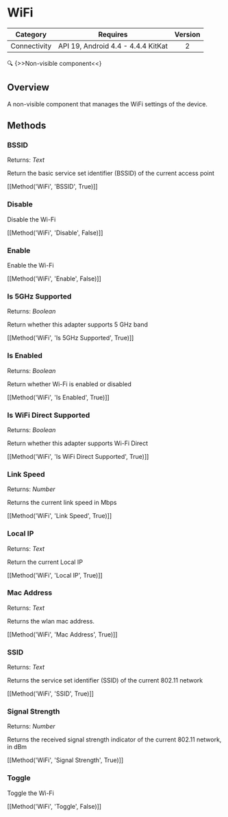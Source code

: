 # WiFi

| Category | Requires | Version |
|:--------:|:-------:|:--------:|
|Connectivity|API 19, Android 4.4 - 4.4.4 KitKat|2|

:mag: {>>Non-visible component<<}

## Overview

A non-visible component that manages the WiFi settings of the device.

## Methods

### BSSID

<span class="chip chip-text">Returns: <i>Text</i></span> 

Return the basic service set identifier (BSSID) of the current access point

[[Method('WiFi', 'BSSID', True)]]

### Disable

Disable the Wi-Fi

[[Method('WiFi', 'Disable', False)]]

### Enable

Enable the Wi-Fi

[[Method('WiFi', 'Enable', False)]]

### Is 5GHz Supported

<span class="chip chip-boolean">Returns: <i>Boolean</i></span> 

Return whether this adapter supports 5 GHz band

[[Method('WiFi', 'Is 5GHz Supported', True)]]

### Is Enabled

<span class="chip chip-boolean">Returns: <i>Boolean</i></span> 

Return whether Wi-Fi is enabled or disabled

[[Method('WiFi', 'Is Enabled', True)]]

### Is WiFi Direct Supported

<span class="chip chip-boolean">Returns: <i>Boolean</i></span> 

Return whether this adapter supports Wi-Fi Direct

[[Method('WiFi', 'Is WiFi Direct Supported', True)]]

### Link Speed

<span class="chip chip-number">Returns: <i>Number</i></span> 

Returns the current link speed in Mbps

[[Method('WiFi', 'Link Speed', True)]]

### Local IP

<span class="chip chip-text">Returns: <i>Text</i></span> 

Return the current Local IP

[[Method('WiFi', 'Local IP', True)]]

### Mac Address

<span class="chip chip-text">Returns: <i>Text</i></span> 

Returns the wlan mac address.

[[Method('WiFi', 'Mac Address', True)]]

### SSID

<span class="chip chip-text">Returns: <i>Text</i></span> 

Returns the service set identifier (SSID) of the current 802.11 network

[[Method('WiFi', 'SSID', True)]]

### Signal Strength

<span class="chip chip-number">Returns: <i>Number</i></span> 

Returns the received signal strength indicator of the current 802.11 network, in dBm

[[Method('WiFi', 'Signal Strength', True)]]

### Toggle

Toggle the Wi-Fi

[[Method('WiFi', 'Toggle', False)]]